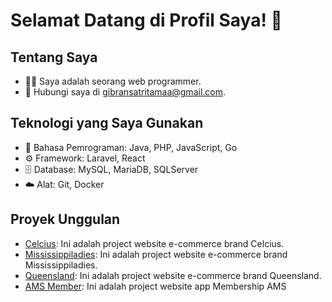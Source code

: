 # Selamat Datang di Profil Saya! 👋

## Tentang Saya
- 👨‍💻 Saya adalah seorang web programmer.
- 💬 Hubungi saya di gibransatritamaa@gmail.com.

## Teknologi yang Saya Gunakan
- 🔧 Bahasa Pemrograman: Java, PHP, JavaScript, Go
- ⚙️ Framework: Laravel, React
- 🗄️ Database: MySQL, MariaDB, SQLServer
- ☁️ Alat: Git, Docker

## Proyek Unggulan
- [Celcius](https://clcs.co.id): Ini adalah project website e-commerce brand Celcius.
- [Mississippiladies](https://mississippiladies.com): Ini adalah project website e-commerce brand Mississippiladies.
- [Queensland](https://queensland.id): Ini adalah project website e-commerce brand Queensland.
- [AMS Member](https://www.member.amscorp.id/): Ini adalah project website app Membership AMS
